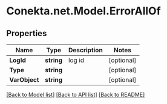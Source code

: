 # Conekta.net.Model.ErrorAllOf

## Properties

Name | Type | Description | Notes
------------ | ------------- | ------------- | -------------
**LogId** | **string** | log id | [optional] 
**Type** | **string** |  | [optional] 
**VarObject** | **string** |  | [optional] 

[[Back to Model list]](../README.md#documentation-for-models) [[Back to API list]](../README.md#documentation-for-api-endpoints) [[Back to README]](../README.md)

